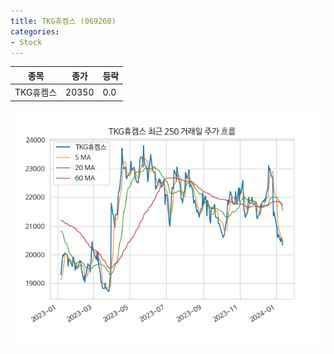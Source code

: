 ```yaml
---
title: TKG휴켐스 (069260)
categories:
- Stock
---
```


|종목|종가|등락|
|----|----|----|
|TKG휴켐스|20350|0.0|

<!-- more -->

![069260](/assets/images/stock/069260.png)